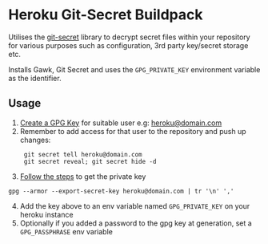# Heroku Git-Secret Buildpack
Utilises the [git-secret](https://git-secret.io/) library to decrypt secret files within your repository for various purposes such as configuration, 3rd party key/secret storage etc. 

Installs Gawk, Git Secret and uses the `GPG_PRIVATE_KEY` environment variable as the identifier.

## Usage

1. [Create a GPG Key](https://git-secret.io/git-secret#using-gpg) for suitable user e.g: heroku@domain.com
2. Remember to add access for that user to the repository and push up changes:
   ```
    git secret tell heroku@domain.com
    git secret reveal; git secret hide -d
    ```
3. [Follow the steps](https://git-secret.io/git-secret#using-git-secret-for-continuous-integration--continuous-deployment-cicd) to get the private key
```
gpg --armor --export-secret-key heroku@domain.com | tr '\n' ','
```
 
4. Add the key above to an env variable named `GPG_PRIVATE_KEY` on your heroku instance
5. Optionally if you added a password to the gpg key at generation, set a `GPG_PASSPHRASE` env variable
